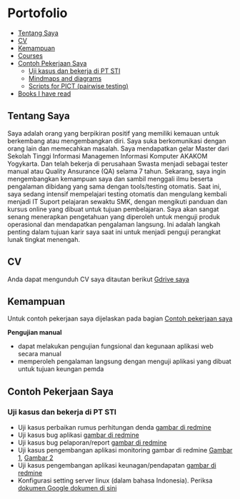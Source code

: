 # Portofolio
- [Tentang Saya](#tentang-saya)
- [CV](#cv)
- [Kemampuan](#kemampuan)
- [Courses](#courses)
- [Contoh Pekerjaan Saya](#contoh-pekerjaan-saya)
  * [Uji kasus dan bekerja di PT STI](#uji-kasus-dan-bekerja-di-PT-STI)
  * [Mindmaps and diagrams](#mindmaps-and-diagrams)
  * [Scripts for PICT (pairwise testing)](#scripts-for-pict-pairwise-testing)
- [Books I have read](#books-i-have-read)

## Tentang Saya
Saya adalah orang yang berpikiran positif yang memiliki kemauan untuk berkembang atau mengembangkan diri. Saya suka berkomunikasi dengan orang lain dan memecahkan masalah.
Saya mendapatkan gelar Master dari Sekolah Tinggi Informasi Managemen Informasi Komputer AKAKOM Yogykarta. Dan telah bekerja di perusahaan Swasta menjadi sebagai tester manual atau Quality Ansurance (QA) selama 7 tahun.
Sekarang, saya ingin mengembangkan kemampuan saya dan sambil menggali ilmu beserta pengalaman dibidang yang sama dengan tools/testing otomatis. Saat ini, saya sedang intensif mempelajari testing otomatis dan mengulang kembali menjadi IT Suport pelajaran sewaktu SMK, dengan mengikuti panduan dan kursus online yang dibuat untuk tujuan pembelajaran.
Saya akan sangat senang menerapkan pengetahuan yang diperoleh untuk menguji produk operasional dan mendapatkan pengalaman langsung. Ini adalah langkah penting dalam tujuan karir saya saat ini untuk menjadi penguji perangkat lunak tingkat menengah.

## CV
Anda dapat mengunduh CV saya ditautan berikut [Gdrive saya](https://drive.google.com/file/d/1R2z8F2lhX1DYD8vydbY_QeSc7ezAvAtE/view?usp=sharing)

## Kemampuan

Untuk contoh pekerjaan saya dijelaskan pada bagian [Contoh pekerjaan saya](#contoh-pekerjaan-saya)

__Pengujian manual__
  * dapat melakukan pengujian fungsional dan kegunaan aplikasi web secara manual
  * memperoleh pengalaman langsung dengan menguji aplikasi yang dibuat untuk tujuan keungan pemda

## Contoh Pekerjaan Saya

### Uji kasus dan bekerja di PT STI
   * Uji kasus perbaikan rumus perhitungan denda [gambar di redmine](https://drive.google.com/file/d/1gO3ImbB4CRduDAOdgTJea38YuIm9oEPy/view?usp=sharing)
   * Uji kasus bug aplikasi [gambar di redmine](https://drive.google.com/file/d/13YXnfrTdOVAeWnEL8P-teCidSTT_jYgr/view?usp=sharing)
   * Uji kasus bug pelaporan/report [gambar di redmine](https://drive.google.com/file/d/1q63AG1kVRBeePtaGNFad9fUmwMCOc50Z/view?usp=sharing)
   * Uji kasus pengembangan aplikasi monitoring gambar di redmine [Gambar 1](https://drive.google.com/file/d/1-HiDoPebZJ26GMdGqkSENhzXJM5zLMLL/view?usp=sharing), [Gambar 2](https://drive.google.com/file/d/153Csip9HiuUQChNNt1V1rzvuTb28VveS/view?usp=sharing)
   * Uji kasus pengembangan aplikasi keunagan/pendapatan [gambar di redmine](https://drive.google.com/file/d/1JNsMVn8oTXg-12aNmGuIsP6otwYFkFKp/view?usp=sharing)
   * Konfigurasi setting server linux (dalam bahasa Indonesia). Periksa [dokumen Google dokumen di sini](https://docs.google.com/document/d/1nsE2O8BUycCyBt_VFVIWMGnU50biUbHBCwgWsOPTYHk/edit?usp=sharing0)

